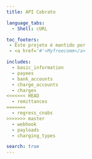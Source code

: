 ```yaml
---
title: API Cobrato

language_tabs:
  - Shell: cURL

toc_footers:
 - Este projeto é mantido por
 - <a href='#'>Myfreecomm</a>

includes:
  - basic_information
  - payees
  - bank_accounts
  - charge_accounts
  - charges
<<<<<<< HEAD
  - remittances
=======
  - regress_cnabs
>>>>>>> master
  - webhook
  - payloads
  - charging_types

search: true
---
```

